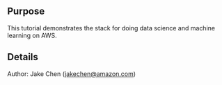 ## Purpose
This tutorial demonstrates the stack for doing data science and machine learning on AWS.

## Details
Author: Jake Chen (jakechen@amazon.com)

